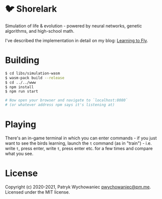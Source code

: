 # 🐦 Shorelark

Simulation of life & evolution - powered by neural networks, genetic algorithms, and high-school math.

I've described the implementation in detail on my blog: [Learning to Fly](https://pwy.io/en/posts/learning-to-fly-pt1).

# Building

```bash
$ cd libs/simulation-wasm
$ wasm-pack build --release
$ cd ../../www
$ npm install
$ npm run start

# Now open your browser and navigate to `localhost:8080`
# (or whatever address npm says it's listening at)
```

# Playing

There's an in-game terminal in which you can enter commands - if you just want to see the birds 
learning, launch the `t` command (as in "train") - i.e. write `t`, press enter, write `t`, press 
enter etc. for a few times and compare what you see.

# License

Copyright (c) 2020-2021, Patryk Wychowaniec <pwychowaniec@pm.me>.    
Licensed under the MIT license.
